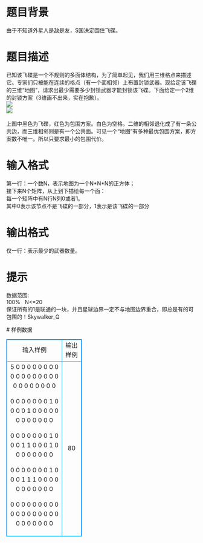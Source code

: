# 

 
 # 题目背景 
<p>由于不知道外星人是敌是友，S国决定围住飞碟。</p> 

 
 # 题目描述 
<p>已知该飞碟是一个不规则的多面体结构，为了简单起见，我们用三维格点来描述它。专家们只被能在连续的格点（有一个面相邻）上布置封锁武器。现给定该飞碟的三维&ldquo;地图&rdquo;，请求出最少需要多少封锁武器才能封锁该飞碟。下面给定一个2维的封锁方案（3维画不出来，实在抱歉）。<br />
<img align="middle" border="0" src="/source/joyoi/tyvj-1508/img/aHR0cDovL3d3dy5qb3lvaS5jbi9wcm9ibGVtL3R5dmotMTUwOC9odHRwOi8vdHl2ai5jcHd6LmNuL1Byb2JsZW1JbWcvcDE1MDgtMS5naWY=.gif" /><br />
<img align="middle" border="0" src="/source/joyoi/tyvj-1508/img/aHR0cDovL3d3dy5qb3lvaS5jbi9wcm9ibGVtL3R5dmotMTUwOC9odHRwOi8vdHl2ai5jcHd6LmNuL1Byb2JsZW1JbWcvcDE1MDgtMi5naWY=.gif" /><br />
<br />
上图中黑色为飞碟，红色为包围方案。白色为空格。二维的相邻退化成了有一条公共边，而三维相邻则是有一个公共面。可见一个&ldquo;地图&rdquo;有多种最优包围方案，即方案数不唯一。所以只要求最小的包围代价。</p> 

 
 # 输入格式 
<p>第一行：一个数N，表示地图为一个N*N*N的正方体；<br />
接下来N个矩阵，从上到下描绘每一个面：<br />
每一个矩阵中有N行N列0或者1。<br />
其中0表示该节点不是飞碟的一部分，1表示是该飞碟的一部分</p> 

 
 # 输出格式 
<p>仅一行：表示最少的武器数量。</p> 

 
 # 提示 
<p>数据范围:<br />
100%&nbsp;&nbsp;&nbsp;N&lt;=20<br />
保证所有的1是联通的一块，并且星球边界一定不与地图边界重合，即总是有的可包围的！Skywalker_Q</p> 
# 样例数据
<style>
        table,table tr th, table tr td { border:1px solid #0094ff; }
        table { width: 200px; min-height: 25px; line-height: 25px; text-align: center; border-collapse: collapse;}   
    </style>
<table>
	<tr>
		<td>输入样例</td>
		<td>输出样例</td>
	</tr>
<tr><td>5
 0 0 0 0 0
 0 0 0 0 0
 0 0 0 0 0
 0 0 0 0 0
 0 0 0 0 0

 0 0 0 0 0
 0 0 1 0 0
 0 0 1 0 0
 0 0 0 0 0
 0 0 0 0 0

 0 0 0 0 0
 0 0 1 0 0
 0 1 1 0 0
 0 1 0 0 0
 0 0 0 0 0

 0 0 0 0 0
 0 0 1 0 0
 0 1 1 1 0
 0 0 0 0 0
 0 0 0 0 0

 0 0 0 0 0
 0 0 0 0 0
 0 0 0 0 0
 0 0 0 0 0
 0 0 0 0 0

</td><td>80
</td></tr></table>

